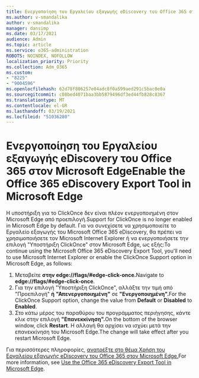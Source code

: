 ```yaml
---
title: Ενεργοποίηση του Εργαλείου εξαγωγής eDiscovery του Office 365 στον Microsoft Edge
ms.author: v-smandalika
author: v-smandalika
manager: dansimp
ms.date: 03/17/2021
audience: Admin
ms.topic: article
ms.service: o365-administration
ROBOTS: NOINDEX, NOFOLLOW
localization_priority: Priority
ms.collection: Adm_O365
ms.custom:
- "8225"
- "9004596"
ms.openlocfilehash: 62d78f806257e04adc8f0a599aed291c5bac0e0a
ms.sourcegitcommit: c08bed4071baa3bb5879496df3ed44fb828c8367
ms.translationtype: MT
ms.contentlocale: el-GR
ms.lasthandoff: 03/19/2021
ms.locfileid: "51036280"
---
```

# <a name="enable-the-office-365-ediscovery-export-tool-in-microsoft-edge"></a><span data-ttu-id="fdd03-102">Ενεργοποίηση του Εργαλείου εξαγωγής eDiscovery του Office 365 στον Microsoft Edge</span><span class="sxs-lookup"><span data-stu-id="fdd03-102">Enable the Office 365 eDiscovery Export Tool in Microsoft Edge</span></span>

<span data-ttu-id="fdd03-103">Η υποστήριξη για το ClickOnce δεν είναι πλέον ενεργοποιημένη στον Microsoft Edge από προεπιλογή.</span><span class="sxs-lookup"><span data-stu-id="fdd03-103">Support for ClickOnce is no longer enabled in Microsoft Edge by default.</span></span> <span data-ttu-id="fdd03-104">Για να συνεχίσετε να χρησιμοποιείτε το Εργαλείο εξαγωγής του Microsoft Office 365 eDiscovery, θα πρέπει να χρησιμοποιήσετε τον Microsoft Internet Explorer ή να ενεργοποιήσετε την επιλογή "Υποστήριξη ClickOnce" στον Microsoft Edge, ως εξής:</span><span class="sxs-lookup"><span data-stu-id="fdd03-104">To continue using the Microsoft Office 365 eDiscovery Export Tool, you'll need to use Microsoft Internet Explorer or enable the ClickOnce Support option in Microsoft Edge, as follows:</span></span>

1. <span data-ttu-id="fdd03-105">Μεταβείτε **στην edge://flags/#edge-click-once.**</span><span class="sxs-lookup"><span data-stu-id="fdd03-105">Navigate to **edge://flags/#edge-click-once**.</span></span>
2. <span data-ttu-id="fdd03-106">Για την επιλογή "Υποστήριξη ClickOnce", αλλάξτε την τιμή από "Προεπιλογή" **ή** **"Απενεργοποιημένη"** σε **"Ενεργοποιημένη".**</span><span class="sxs-lookup"><span data-stu-id="fdd03-106">For the ClickOnce Support option, change the value from **Default** or **Disabled** to **Enabled**.</span></span>
3. <span data-ttu-id="fdd03-107">Στο κάτω μέρος του παραθύρου του προγράμματος περιήγησης, κάντε κλικ στην επιλογή **"Επανεκκίνηση".**</span><span class="sxs-lookup"><span data-stu-id="fdd03-107">On the bottom of the browser window, click **Restart**.</span></span> <span data-ttu-id="fdd03-108">Η αλλαγή θα αρχίσει να ισχύει μετά την επανεκκίνηση του Microsoft Edge.</span><span class="sxs-lookup"><span data-stu-id="fdd03-108">The change will take effect after you restart Microsoft Edge.</span></span>

<span data-ttu-id="fdd03-109">Για περισσότερες πληροφορίες, [ανατρέξτε στο θέμα Χρήση του Εργαλείου εξαγωγής eDiscovery του Office 365 στον Microsoft Edge.](https://docs.microsoft.com/microsoft-365/compliance/configure-edge-to-export-search-results)</span><span class="sxs-lookup"><span data-stu-id="fdd03-109">For more information, see [Use the Office 365 eDiscovery Export Tool in Microsoft Edge](https://docs.microsoft.com/microsoft-365/compliance/configure-edge-to-export-search-results).</span></span>


